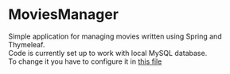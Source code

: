 # MoviesManager
 
Simple application for managing movies written using Spring and Thymeleaf.  
Code is currently set up to work with local MySQL database.  
To change it you have to configure it in [this file](src/main/resources/application.properties)
